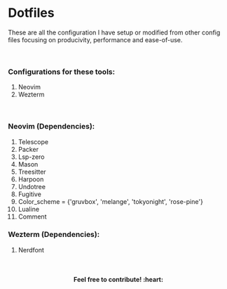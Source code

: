 # Dotfiles

These are all the configuration I have setup or modified from other config files focusing on producivity, performance and ease-of-use.

&nbsp;

### Configurations for these tools:
1. Neovim
2. Wezterm

&nbsp;

### Neovim (Dependencies):
1. Telescope
2. Packer
3. Lsp-zero
4. Mason
5. Treesitter
6. Harpoon
7. Undotree
8. Fugitive
9. Color_scheme = {'gruvbox', 'melange', 'tokyonight', 'rose-pine'}
10. Lualine
11. Comment

### Wezterm (Dependencies):
1. Nerdfont

&nbsp;
<div align="center"><h4>Feel free to contribute! :heart:</h4></div>
